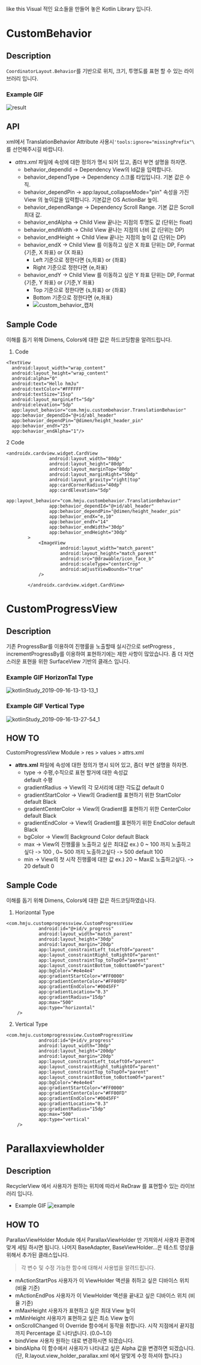 like this
Visual 적인 요소들을 만들어 놓은 Kotlin Library 입니다.

# CustomBehavior
## Description
`CoordinatorLayout.Behavior`를 기반으로 위치, 크기, 투명도를 표현 할 수 있는 라이브러리 입니다.

### Example GIF
![result](https://user-images.githubusercontent.com/33802191/64616773-31201300-d418-11e9-92e4-86b52c6bccdd.gif)

## API
xml에서 TranslationBehavior Attribute 사용시`'tools:ignore="missingPrefix"\` 를 선언해주시길 바랍니다.
- *attrs.xml* 파일에 속성에 대한 정의가 명시 되어 있고, 좀더 부연 설명을 하자면.
  - behavior_dependId     -> Dependency View의 Id값을 입력합니다.
  - behavior_dependType   -> Dependency 스크롤 타입입니다. 기본 값은 수직.
  - behavior_dependPin    -> app:layout_collapseMode="pin" 속성을 가진 View 의 높이값을 입력합니다. 기본값은 OS ActionBar 높이.
  - behavior_dependRange  -> Dependency Scroll Range. 기본 값은 Scroll 최대 값.
  - behavior_endAlpha     -> Child View 끝나는 지점의 투명도 값 (단위는 float)
  - behavior_endWidth     -> Child View 끝나는 지점의 너비 값 (단위는 DP)
  - behavior_endHeight    -> Child View 끝나는 지점의 높이 값 (단위는 DP)
  - behavior_endX         -> Child View 를 이동하고 싶은 X 좌표 단위는 DP, Format {기준, X 좌표} or {X 좌표}
    - Left 기준으로 정한다면 {s,좌표} or {좌표} 
    - Right 기준으로 정한다면 {e,좌표}
  - behavior_endY         -> Child View 를 이동하고 싶은 Y 좌표 단위는 DP, Format {기준, Y 좌표} or {기준,Y 좌표}
    - Top 기준으로 정한다면 {s,좌표} or {좌표} 
    - Bottom 기준으로 정한다면 {e,좌표} 
    - ![custom_behavior_캡처](https://user-images.githubusercontent.com/33802191/64620890-aa6f3400-d41f-11e9-9c88-0e53a6ee1c39.jpg)

## Sample Code 
이해를 돕기 위해 Dimens, Colors에 대한 값은 하드코딩함을 알려드립니다.

1. Code
```
<TextView
  android:layout_width="wrap_content"
  android:layout_height="wrap_content"
  android:alpha="0"
  android:text="Hello hmJu"
  android:textColor="#FFFFFF"
  android:textSize="15sp"
  android:layout_marginLeft="5dp"
  android:elevation="5dp"
  app:layout_behavior="com.hmju.custombehavior.TranslationBehavior"
  app:behavior_dependId="@+id/abl_header"
  app:behavior_dependPin="@dimen/height_header_pin"
  app:behavior_endY="25"
  app:behavior_endAlpha="1"/>
```
2 Code
```
<androidx.cardview.widget.CardView
                android:layout_width="80dp"
                android:layout_height="80dp"
                android:layout_marginTop="80dp"
                android:layout_marginRight="50dp"
                android:layout_gravity="right|top"
                app:cardCornerRadius="40dp"
                app:cardElevation="5dp"
                app:layout_behavior="com.hmju.custombehavior.TranslationBehavior"
                app:behavior_dependId="@+id/abl_header"
                app:behavior_dependPin="@dimen/height_header_pin"
                app:behavior_endX="e,10"
                app:behavior_endY="14"
                app:behavior_endWidth="30dp"
                app:behavior_endHeight="30dp"
        >
            <ImageView
                    android:layout_width="match_parent"
                    android:layout_height="match_parent"
                    android:src="@drawable/icon_face_b"
                    android:scaleType="centerCrop"
                    android:adjustViewBounds="true"
            />

        </androidx.cardview.widget.CardView>
```


# CustomProgressView

## Description
기존 ProgressBar를 이용하여 진행률을 노출할때 실시간으로 setProgress , incrementProgressBy를 이용하여 표현하기에는 제한 사항이 많았습니다. 좀 더 자연스러운 표현을 위한 SurfaceView 기반의 클래스 입니다.

### Example GIF HorizonTal Type
![kotlinStudy_2019-09-16-13-13-13_1](https://user-images.githubusercontent.com/33802191/64938322-76b96180-d898-11e9-8dbb-80461cace116.gif)
### Example GIF Vertical Type 
![kotlinStudy_2019-09-16-13-27-54_1](https://user-images.githubusercontent.com/33802191/64938324-7751f800-d898-11e9-9309-62d0f46fa420.gif)

## __HOW TO__
CustomProgressView Module > res > values > attrs.xml
  - **attrs.xml** 파일에 속성에 대한 정의가 명시 되어 있고, 좀더 부연 설명을 하자면.
    - type -> 수평,수직으로 표현 할거에 대한 속성값       
    default 수평
    - gradientRadius -> View의 각 모서리에 대한 각도값 
    default 0
    - gradientStartColor -> View의 Gradient를 표현하기 위한 StartColor 
    default Black
    - gradientCenterColor -> View의 Gradient를 표현하기 위한 CenterColor 
    default Black
    - gradientEndColor -> View의 Gradient를 표현하기 위한 EndColor 
    default Black
    - bgColor -> View의 Background Color 
    default Black
    - max -> View의 진행률을 노출하고 싶은 최대값 ex.) 0 ~ 100 까지 노출하고 싶다 -> 100 , 0~ 500 까지 노출하고싶다 -> 500 
    default 100
    - min -> View의 첫 시작 진행률에 대한 값 ex.) 20 ~ Max로 노출하고싶다. -> 20
    default 0
    
## Sample Code
이해를 돕기 위해 Dimens, Colors에 대한 값은 하드코딩하였습니다.

1. Horizontal Type
```
<com.hmju.customprogressview.CustomProgressView
            android:id="@+id/v_progress"
            android:layout_width="match_parent"
            android:layout_height="30dp"
            android:layout_margin="20dp"
            app:layout_constraintLeft_toLeftOf="parent"
            app:layout_constraintRight_toRightOf="parent"
            app:layout_constraintTop_toTopOf="parent"
            app:layout_constraintBottom_toBottomOf="parent"
            app:bgColor="#e4e4e4"
            app:gradientStartColor="#FF0000"
            app:gradientCenterColor="#FF00FD"
            app:gradientEndColor="#0045FF"
            app:gradientLocation="0.3"
            app:gradientRadius="15dp"
            app:max="500"
            app:type="horizontal"
    />
```
2. Vertical Type
```
<com.hmju.customprogressview.CustomProgressView
            android:id="@+id/v_progress"
            android:layout_width="30dp"
            android:layout_height="200dp"
            android:layout_margin="20dp"
            app:layout_constraintLeft_toLeftOf="parent"
            app:layout_constraintRight_toRightOf="parent"
            app:layout_constraintTop_toTopOf="parent"
            app:layout_constraintBottom_toBottomOf="parent"
            app:bgColor="#e4e4e4"
            app:gradientStartColor="#FF0000"
            app:gradientCenterColor="#FF00FD"
            app:gradientEndColor="#0045FF"
            app:gradientLocation="0.3"
            app:gradientRadius="15dp"
            app:max="500"
            app:type="vertical"
    />
```

# Parallaxviewholder
 
## Description
RecyclerView 에서 사용자가 원하는 위치에 따라서 ReDraw 를 표현할수 있는 라이브러리 입니다.
- Example GIF
![example](https://user-images.githubusercontent.com/33802191/67152949-670bbd80-f31b-11e9-87ea-7163f26c187b.gif)

## HOW TO
ParallaxViewHolder Module 에서 ParallaxViewHolder 만 가져와서 사용자 환경에 맞게 세팅 하시면 됩니다. 나머지 BaseAdapter, BaseViewHolder...은 테스트 영상을 위해서 추가된 클래스입니다. 

> 각 변수 및 수정 가능한 함수에 대해서 사용법을 알려드립니다.
- mActionStartPos   사용자가 이 ViewHolder 액션을 취하고 싶은 디바이스 위치 (비율 기준)
- mActionEndPos     사용자가 이 ViewHolder 액션을 끝내고 싶은 디바이스 위치 (비율 기준)
- mMaxHeight        사용자가 표현하고 싶은 최대 View 높이
- mMinHeight        사용자가 표현하고 싶은 최소 View 높이
- onScrollChanged   이 Override 함수에서 동작을 취합니다.
    시작 지점에서 끝지점까지 Percentage 로 나타냅니다. (0.0~1.0)
- bindView          사용자 원하는 대로 변경하시면 되겠습니다.
- bindAlpha         이 함수에서 사용자가 나타내고 싶은 Alpha 값을 변경하면 되겠습니다.
  (단, R.layout.view_holder_parallax.xml 에서 알맞게 수정 하셔야 합니다.) 
